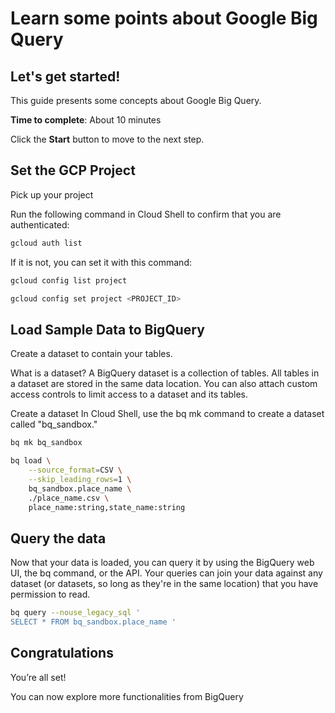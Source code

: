 # Learn some points about Google Big Query


## Let's get started!

This guide presents some concepts about Google Big Query.

**Time to complete**: About 10 minutes

Click the **Start** button to move to the next step.

## Set the GCP Project

Pick up your project

<walkthrough-project-setup></walkthrough-project-setup>

Run the following command in Cloud Shell to confirm that you are authenticated:

```bash
gcloud auth list
```

If it is not, you can set it with this command:

```bash
gcloud config list project
```

```bash
gcloud config set project <PROJECT_ID>
```

## Load Sample Data to BigQuery

Create a dataset to contain your tables.

What is a dataset?
A BigQuery dataset is a collection of tables. All tables in a dataset are stored in the same data location. You can also attach custom access controls to limit access to a dataset and its tables.

Create a dataset
In Cloud Shell, use the bq mk command to create a dataset called "bq_sandbox."

```bash
bq mk bq_sandbox
```

```bash
bq load \
    --source_format=CSV \
    --skip_leading_rows=1 \
    bq_sandbox.place_name \
    ./place_name.csv \
    place_name:string,state_name:string
```


## Query the data

Now that your data is loaded, you can query it by using the BigQuery web UI, the bq command, or the API. Your queries can join your data against any dataset (or datasets, so long as they're in the same location) that you have permission to read.

```bash
bq query --nouse_legacy_sql '
SELECT * FROM bq_sandbox.place_name '
```

## Congratulations

<walkthrough-conclusion-trophy></walkthrough-conclusion-trophy>

You’re all set!

You can now explore more functionalities from BigQuery


